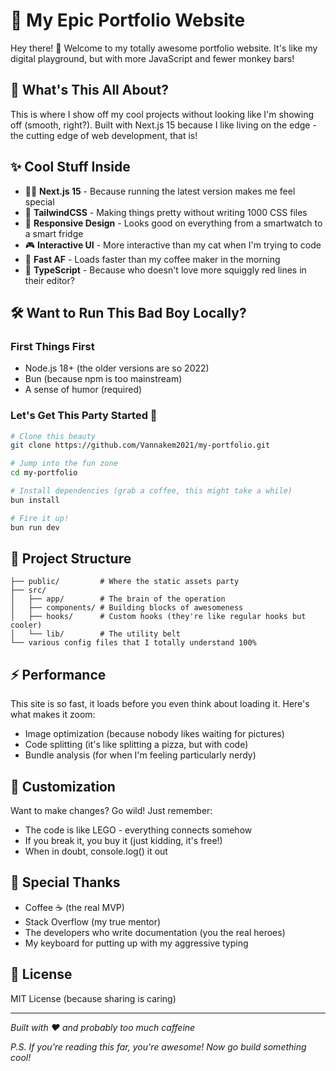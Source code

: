 # 🚀 My Epic Portfolio Website

Hey there! 👋 Welcome to my totally awesome portfolio website. It's like my digital playground, but with more JavaScript and fewer monkey bars!

## 🎯 What's This All About?

This is where I show off my cool projects without looking like I'm showing off (smooth, right?). Built with Next.js 15 because I like living on the edge - the cutting edge of web development, that is!

## ✨ Cool Stuff Inside

- 🏃‍♂️ **Next.js 15** - Because running the latest version makes me feel special
- 💅 **TailwindCSS** - Making things pretty without writing 1000 CSS files
- 📱 **Responsive Design** - Looks good on everything from a smartwatch to a smart fridge
- 🎮 **Interactive UI** - More interactive than my cat when I'm trying to code
- 🚄 **Fast AF** - Loads faster than my coffee maker in the morning
- 📝 **TypeScript** - Because who doesn't love more squiggly red lines in their editor?

## 🛠️ Want to Run This Bad Boy Locally?

### First Things First

- Node.js 18+ (the older versions are so 2022)
- Bun (because npm is too mainstream)
- A sense of humor (required)

### Let's Get This Party Started 🎉

```bash
# Clone this beauty
git clone https://github.com/Vannakem2021/my-portfolio.git

# Jump into the fun zone
cd my-portfolio

# Install dependencies (grab a coffee, this might take a while)
bun install

# Fire it up!
bun run dev
```

## 📁 Project Structure

```
├── public/         # Where the static assets party
├── src/
│   ├── app/        # The brain of the operation
│   ├── components/ # Building blocks of awesomeness
│   ├── hooks/      # Custom hooks (they're like regular hooks but cooler)
│   └── lib/        # The utility belt
└── various config files that I totally understand 100%
```

## ⚡ Performance

This site is so fast, it loads before you even think about loading it. Here's what makes it zoom:

- Image optimization (because nobody likes waiting for pictures)
- Code splitting (it's like splitting a pizza, but with code)
- Bundle analysis (for when I'm feeling particularly nerdy)

## 🎨 Customization

Want to make changes? Go wild! Just remember:

- The code is like LEGO - everything connects somehow
- If you break it, you buy it (just kidding, it's free!)
- When in doubt, console.log() it out

## 🎉 Special Thanks

- Coffee ☕ (the real MVP)
- Stack Overflow (my true mentor)
- The developers who write documentation (you the real heroes)
- My keyboard for putting up with my aggressive typing

## 📜 License

MIT License (because sharing is caring)

---

_Built with ❤️ and probably too much caffeine_

_P.S. If you're reading this far, you're awesome! Now go build something cool!_
